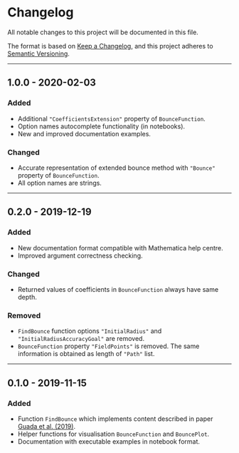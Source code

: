 # Changelog

All notable changes to this project will be documented in this file.

The format is based on [Keep a Changelog](https://keepachangelog.com/en/1.0.0/),
and this project adheres to [Semantic Versioning](https://semver.org/spec/v2.0.0.html).

---

## 1.0.0 - 2020-02-03

### Added

- Additional `"CoefficientsExtension"` property of `BounceFunction`.
- Option names autocomplete functionality (in notebooks).
- New and improved documentation examples.

### Changed

- Accurate representation of extended bounce method with `"Bounce"` property of `BounceFunction`.
- All option names are strings.

---

## 0.2.0 - 2019-12-19

### Added

- New documentation format compatible with Mathematica help centre.
- Improved argument correctness checking.

### Changed

- Returned values of coefficients in `BounceFunction` always have same depth.

### Removed

- `FindBounce` function options `"InitialRadius"` and `"InitialRadiusAccuracyGoal"` are removed.
- `BounceFunction` property `"FieldPoints"` is removed.
The same information is obtained as length of `"Path"` list.

---

## 0.1.0 - 2019-11-15

### Added

- Function `FindBounce` which implements content described in paper [Guada et al. (2019)](https://arxiv.org/abs/1803.02227).
- Helper functions for visualisation `BounceFunction` and `BouncePlot`.
- Documentation with executable examples in notebook format.
